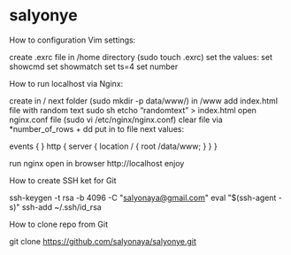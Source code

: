 # salyonye
How to configuration Vim settings:

create .exrc file in /home directory (sudo touch .exrc)
set the values:
   set showcmd
   set showmatch
   set ts=4
   set number

How to run localhost via Nginx:

create in / next folder (sudo mkdir -p data/www/)
in /www add index.html file with random text
sudo sh
etcho “randomtext” > index.html
open nginx.conf file (sudo vi /etc/nginx/nginx.conf)
    clear file via *number_of_rows + dd
    put in to file next values:
   
events { }
http {
        server {
                location / {
                        root /data/www;
                }
        }
}

run nginx 
open in browser http://localhost
enjoy 

How to create SSH ket for Git

ssh-keygen -t rsa -b 4096 -C "salyonaya@gmail.com"
eval "$(ssh-agent -s)"
ssh-add ~/.ssh/id_rsa


How to clone repo from Git

git clone https://github.com/salyonaya/salyonye.git

